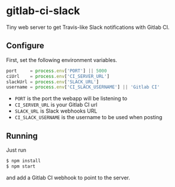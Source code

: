 # gitlab-ci-slack

Tiny web server to get Travis-like Slack notifications
with Gitlab CI.

## Configure

First, set the following environment variables.

```javascript
port     = process.env['PORT'] || 5000
ciUrl    = process.env['CI_SERVER_URL']
slackUrl = process.env['SLACK_URL']
username = process.env['CI_SLACK_USERNAME'] || 'Gitlab CI'
```

* `PORT` is the port the webapp will be listening to
* `CI_SERVER_URL` is your Gitlab CI url
* `SLACK_URL` is Slack webhooks URL
* `CI_SLACK_USERNAME` is the username to be used when posting

## Running

Just run

```sh
$ npm install
$ npm start
```

and add a Gitlab CI webhook to point to the server.
